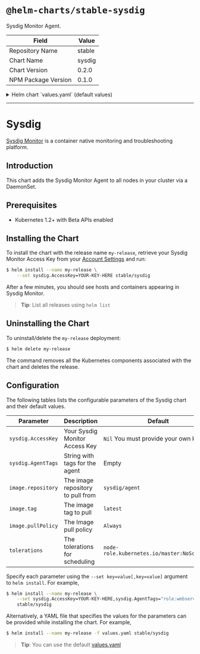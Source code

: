 # `@helm-charts/stable-sysdig`

Sysdig Monitor Agent.

| Field               | Value  |
| ------------------- | ------ |
| Repository Name     | stable |
| Chart Name          | sysdig |
| Chart Version       | 0.2.0  |
| NPM Package Version | 0.1.0  |

<details>

<summary>Helm chart `values.yaml` (default values)</summary>

```yaml
# Default values for Sysdig Monitor Helm package.

image:
  repository: 'sysdig/agent'
  tag: 'latest'
  pullPolicy: 'Always'

sysdig:
  # Required: You need your Sysdig Monitor access key before running agents.
  #AccessKey: ""

  # Optional: Key-value agent tags following the format "key:val,key2:val2".
  AgentTags: ''

resources:
  requests:
    cpu: 100m
    memory: 512Mi
  limits:
    cpu: 500m
    memory: 768Mi

# Allow sysdig to run on Kubernetes 1.6 masters.
tolerations:
  - effect: NoSchedule
    key: node-role.kubernetes.io/master
```

</details>

---

# Sysdig

[Sysdig Monitor](https://www.sysdig.com/) is a container native monitoring and troubleshooting platform.

## Introduction

This chart adds the Sysdig Monitor Agent to all nodes in your cluster via a DaemonSet.

## Prerequisites

- Kubernetes 1.2+ with Beta APIs enabled

## Installing the Chart

To install the chart with the release name `my-release`, retrieve your Sysdig Monitor Access Key from your [Account Settings](https://app.sysdigcloud.com/#/settings/user) and run:

```bash
$ helm install --name my-release \
    --set sysdig.AccessKey=YOUR-KEY-HERE stable/sysdig
```

After a few minutes, you should see hosts and containers appearing in Sysdig Monitor.

> **Tip**: List all releases using `helm list`

## Uninstalling the Chart

To uninstall/delete the `my-release` deployment:

```bash
$ helm delete my-release
```

The command removes all the Kubernetes components associated with the chart and deletes the release.

## Configuration

The following tables lists the configurable parameters of the Sysdig chart and their default values.

| Parameter          | Description                       | Default                                     |
| ------------------ | --------------------------------- | ------------------------------------------- |
| `sysdig.AccessKey` | Your Sysdig Monitor Access Key    | `Nil` You must provide your own key         |
| `sysdig.AgentTags` | String with tags for the agent    | Empty                                       |
| `image.repository` | The image repository to pull from | `sysdig/agent`                              |
| `image.tag`        | The image tag to pull             | `latest`                                    |
| `image.pullPolicy` | The Image pull policy             | `Always`                                    |
| `tolerations`      | The tolerations for scheduling    | `node-role.kubernetes.io/master:NoSchedule` |

Specify each parameter using the `--set key=value[,key=value]` argument to `helm install`. For example,

```bash
$ helm install --name my-release \
    --set sysdig.AccessKey=YOUR-KEY-HERE,sysdig.AgentTags="role:webserver,location:europe" \
    stable/sysdig
```

Alternatively, a YAML file that specifies the values for the parameters can be provided while installing the chart. For example,

```bash
$ helm install --name my-release -f values.yaml stable/sysdig
```

> **Tip**: You can use the default [values.yaml](values.yaml)
